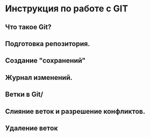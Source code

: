 # Инструкция по работе с GIT

## Что такое Git?

## Подготовка репозитория.

## Создание "сохранений"

## Журнал изменений.

## Ветки в Git/

## Слияние веток и разрешение конфликтов.

## Удаление веток